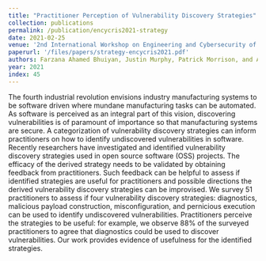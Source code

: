 ```yaml
---
title: "Practitioner Perception of Vulnerability Discovery Strategies"
collection: publications
permalink: /publication/encycris2021-strategy
date: 2021-02-25
venue: '2nd International Workshop on Engineering and Cybersecurity of Critical Systems (EnCyCriS), co-located with the 43rd International Conference on Software Engineering (ICSE)'
paperurl: '/files/papers/strategy-encycris2021.pdf'
authors: Farzana Ahamed Bhuiyan, Justin Murphy, Patrick Morrison, and Akond Rahman
year: 2021
index: 45
--- 
```

The fourth industrial revolution envisions industry manufacturing systems to be software driven where mundane manufacturing tasks can be automated. As software is perceived as an integral part of this vision, discovering vulnerabilities is of paramount of importance so that manufacturing systems are secure. A categorization of vulnerability discovery strategies can inform practitioners on how to identify undiscovered vulnerabilities in software. Recently researchers have investigated and identified vulnerability discovery strategies used in open source software (OSS) projects. The efficacy of the derived strategy needs to be validated by obtaining feedback from practitioners. Such feedback can be helpful to assess if identified strategies are useful for practitioners and possible directions the derived vulnerability discovery strategies can be improvised. We survey 51 practitioners to assess if four vulnerability discovery strategies: diagnostics, malicious payload construction, misconfiguration, and pernicious execution can be used to identify undiscovered vulnerabilities. Practitioners perceive the strategies to be useful: for example, we observe 88% of the surveyed practitioners to agree that diagnostics could be used to discover vulnerabilities. Our work provides evidence of usefulness for the identified strategies.    